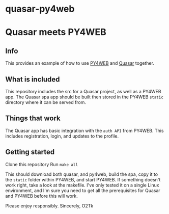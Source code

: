 # quasar-py4web
Quasar meets PY4WEB
=============================

Info
----------------
This provides an example of how to use [PY4WEB](https://www.py4web.com) and [Quasar](https://www.quasar.dev) together.

What is included
-------------------
This repository includes the src for a Quasar project, as well as a PY4WEB app. The Quasar spa app should be built then stored in the PY4WEB ``static`` directory where it can be served from.

Things that work
--------------------
The Quasar app has basic integration with the ``auth API`` from PY4WEB. This includes registration, login, and updates to the profile.

Getting started
-------------------
Clone this repository
Run ``make all``

This should download both quasar, and py4web, build the spa, copy it to the ``static`` folder within PY4WEB, and start PY4WEB.
If something doesn't work right, take a look at the makefile. I've only tested it on a single Linux environment, and I'm sure you need to get all the prerequisites for Quasar and PY4WEB before this will work.

Please enjoy responsibly. Sincerely, O2Tk
